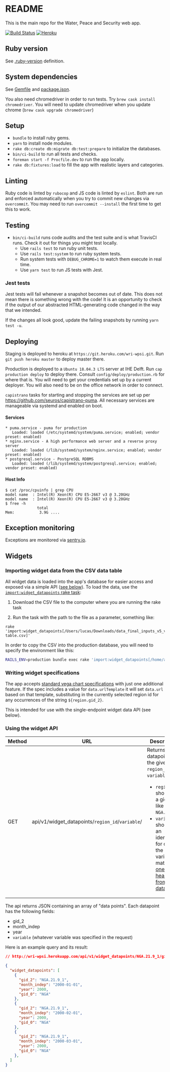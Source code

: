 # README

This is the main repo for the Water, Peace and Security web app.

[![Build Status](https://travis-ci.com/greenriver/wri-wpsi.svg?token=EQywZqAdUXLYyppSoTji&branch=master)](https://travis-ci.com/greenriver/wri-wpsi)
[![Heroku](http://heroku-badge.herokuapp.com/?app=wri-wpsi&style=flat&svg=1)](https://dashboard.heroku.com/apps/wri-wpsi)

## Ruby version

See [.ruby-version](/.ruby-version) definition.

## System dependencies

See [Gemfile](/Gemfile) and [package.json](/package.json).

You also need chromedriver in order to run tests. Try `brew cask install chromedriver`.
You will need to update chromedriver when you update chrome (`brew cask upgrade chromedriver`)

## Setup

* `bundle` to install ruby gems.
* `yarn` to install node modules.
* `rake db:create db:migrate db:test:prepare` to initialize the databases.
* `bin/ci-build` to run all tests and checks.
* `foreman start -f Procfile.dev` to run the app locally.
* `rake db:fixtures:load` to fill the app with realistic layers and categories.

## Linting

Ruby code is linted by `rubocop` and JS code is linted by `eslint`. Both are run and enforced automatically when you try to commit new changes via `overcommit`. You may need to run `overcommit --install` the first time to get this to work.

## Testing

* `bin/ci-build` runs code audits and the test suite and is what TravisCI runs. Check it out for things you might test locally.
  * Use `rails test` to run ruby unit tests.
  * Use `rails test:system` to run ruby system tests.
  * Run system tests with `DEBUG_CHROME=1` to watch them execute in real time.
  * Use `yarn test` to run JS tests with Jest.

### Jest tests

Jest tests will fail whenever a snapshot becomes out of date. This does not mean there is something wrong with the code! It is an opportunity to check if the output of our abstracted HTML-generating code changed in the way that we intended.

If the changes all look good, update the failing snapshots by running `yarn test -u`.

## Deploying

Staging is deployed to heroku at `https://git.heroku.com/wri-wpsi.git`. Run `git push heroku master` to deploy master there.

Production is deployed to a `Ubuntu 18.04.3 LTS` server at IHE Delft. Run `cap production deploy` to deploy there. Consult
`config/deploy/production.rb` for where that is. You will need to get your credentials set up by a current deployer.
You will also need to be on the office network in order to connect.

`capistrano` tasks for starting and stopping the services are set up per https://github.com/seuros/capistrano-puma.  All necessary services are manageable via systemd and enabled on boot.

#### Services

```
* puma.service - puma for production
   Loaded: loaded (/etc/systemd/system/puma.service; enabled; vendor preset: enabled)
* nginx.service - A high performance web server and a reverse proxy server
   Loaded: loaded (/lib/systemd/system/nginx.service; enabled; vendor preset: enabled)
* postgresql.service - PostgreSQL RDBMS
   Loaded: loaded (/lib/systemd/system/postgresql.service; enabled; vendor preset: enabled)
```

#### Host Info

```
$ cat /proc/cpuinfo | grep CPU
model name  : Intel(R) Xeon(R) CPU E5-2667 v3 @ 3.20GHz
model name  : Intel(R) Xeon(R) CPU E5-2667 v3 @ 3.20GHz
$ free -h
              total
Mem:           3.9G ....
```

## Exception monitoring

Exceptions are monitored via [sentry.io](https://sentry.io/organizations/green-river/issues/?project=1484102).

## Widgets

### Importing widget data from the CSV data table

All widget data is loaded into the app's database for easier access and exposed via a simple API ([see below](#using-the-widget-api)). To load the data, use the [`import:widget_datapoints` rake task](/lib/tasks/import.rake):

1. Download the CSV file to the computer where you are running the rake task

2. Run the task with the path to the file as a parameter, something like:

```
rake 'import:widget_datapoints[/Users/lucas/Downloads/data_final_inputs_v5_v5_tool-table.csv]'
```

In order to copy the CSV into the production database, you will need to specify the environment like this:

```bash
RAILS_ENV=production bundle exec rake 'import:widget_datapoints[/home/amichal/csvs/data_final_inputs_v5_v5_tool-table.csv]'
```

### Writing widget specifications

The app accepts [standard vega chart specifications](https://vega.github.io/vega/docs/specification/) with just one additional feature. If the spec includes a value for `data.urlTemplate` it will set `data.url` based on that template, substituting in the currently selected region id for any occurrences of the string `${region.gid_2}`.

This is intended for use with the single-endpoint widget data API (see below).

### Using the widget API

| Method | URL                                                  | Description
|--------|------------------------------------------------------|------------
| GET    | api/v1/widget_datapoints/`region_id`/`variable`/     | Returns all datapoints for the given `region_id` and `variable`:<ul><li>`region_id` should be a gid_2 like `NGA.21.9_1`</li><li>`variable` should be an identifier for one of the model variables, matching [one of the headers from the data csv](/db/schema.rb#L64-L138).</li></ul>

The api returns JSON containing an array of "data points". Each datapoint has the following fields:

* gid_2
* month_indep
* year
* `variable` (whatever variable was specified in the request)

Here is an example query and its result:

```JSON
// http://wri-wpsi.herokuapp.com/api/v1/widget_datapoints/NGA.21.9_1/gid_0/

{
  "widget_datapoints": [
    {
      "gid_2": "NGA.21.9_1",
      "month_indep": "2000-01-01",
      "year": 2000,
      "gid_0": "NGA"
    },
    {
      "gid_2": "NGA.21.9_1",
      "month_indep": "2000-02-01",
      "year": 2000,
      "gid_0": "NGA"
    },
    {
      "gid_2": "NGA.21.9_1",
      "month_indep": "2000-03-01",
      "year": 2000,
      "gid_0": "NGA"
    },
  ]
}
```
